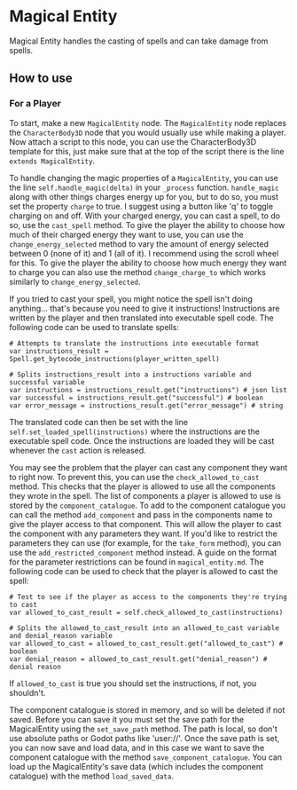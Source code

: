 # Magical Entity
Magical Entity handles the casting of spells and can take damage from spells.

## How to use
### For a Player
To start, make a new `MagicalEntity` node. The `MagicalEntity` node replaces the `CharacterBody3D` node that you would usually use while making a player. Now attach a script to this node, you can use the CharacterBody3D template for this, just make sure that at the top of the script there is the line `extends MagicalEntity`. 

To handle changing the magic properties of a `MagicalEntity`, you can use the line `self.handle_magic(delta)` in your `_process` function. `handle_magic` along with other things charges energy up for you, but to do so, you must set the property `charge` to true. I suggest using a button like 'q' to toggle charging on and off. With your charged energy, you can cast a spell, to do so, use the `cast_spell` method. To give the player the ability to choose how much of their charged energy they want to use, you can use the `change_energy_selected` method to vary the amount of energy selected between 0 (none of it) and 1 (all of it). I recommend using the scroll wheel for this. To give the player the ability to choose how much energy they want to charge you can also use the method `change_charge_to` which works similarly to `change_energy_selected`.

If you tried to cast your spell, you might notice the spell isn't doing anything... that's because you need to give it instructions! Instructions are written by the player and then translated into executable spell code. The following code can be used to translate spells:

```
# Attempts to translate the instructions into executable format
var instructions_result = Spell.get_bytecode_instructions(player_written_spell)

# Splits instructions_result into a instructions variable and successful variable
var instructions = instructions_result.get("instructions") # json list
var successful = instructions_result.get("successful") # boolean
var error_message = instructions_result.get("error_message") # string
```

The translated code can then be set with the line `self.set_loaded_spell(instructions)` where the instructions are the executable spell code. Once the instructions are loaded they will be cast whenever the `cast` action is released.

You may see the problem that the player can cast any component they want to right now. To prevent this, you can use the `check_allowed_to_cast` method. This checks that the player is allowed to use all the components they wrote in the spell. The list of components a player is allowed to use is stored by the `component_catalogue`. To add to the component catalogue you can call the method `add_component` and pass in the components name to give the player access to that component. This will allow the player to cast the component with any parameters they want. If you'd like to restrict the parameters they can use (for example, for the `take_form` method), you can use the `add_restricted_component` method instead. A guide on the format for the parameter restrictions can be found in `magical_entity.md`. The following code can be used to check that the player is allowed to cast the spell:

```
# Test to see if the player as access to the components they're trying to cast
var allowed_to_cast_result = self.check_allowed_to_cast(instructions)

# Splits the allowed_to_cast_result into an allowed_to_cast variable and denial_reason variable
var allowed_to_cast = allowed_to_cast_result.get("allowed_to_cast") # boolean
var denial_reason = allowed_to_cast_result.get("denial_reason") # denial reason
```

If `allowed_to_cast` is true you should set the instructions, if not, you shouldn't.

The component catalogue is stored in memory, and so will be deleted if not saved. Before you can save it you must set the save path for the MagicalEntity using the `set_save_path` method. The path is local, so don't use absolute paths or Godot paths like 'user://'. Once the save path is set, you can now save and load data, and in this case we want to save the component catalogue with the method `save_component_catalogue`. You can load up the MagicalEntity's save data (which includes the component catalogue) with the method `load_saved_data`.